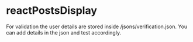 # reactPostsDisplay
For validation the user details are stored inside /jsons/verification.json.
You can add details in the json and test accordingly.